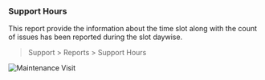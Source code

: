 

### Support Hours
This report provide the information about the time slot along with the count of issues has been reported during the slot daywise.

> Support > Reports > Support Hours

<img class="screenshot" alt="Maintenance Visit" src="{{docs_base_url}}/assets/img/support/support_hours.png">
